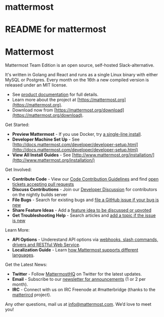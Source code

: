 # mattermost  

# README for mattermost  

# Mattermost

Mattermost Team Edition is an open source, self-hosted Slack-alternative. 

It's written in Golang and React and runs as a single Linux binary with either MySQL or Postgres. Every month on the 16th a new compiled version is released under an MIT license. 

- See [product documentation](http://docs.mattermost.com/) for full details. 
- Learn more about the project at [https://mattermost.org](https://mattermost.org). 
- Download now from [https://mattermost.org/download](https://mattermost.org/download).

Get Started: 

- **Preview Mattermost** - If you use Docker, try [a single-line install](http://docs.mattermost.com/install/docker-local-machine.html#one-line-docker-install).
- **Developer Machine Set Up** - See [http://docs.mattermost.com/developer/developer-setup.html](http://docs.mattermost.com/developer/developer-setup.html)
- **View All Install Guides** - See [http://www.mattermost.org/installation/](http://www.mattermost.org/installation/)
 
Get Involved:

- **Contribute Code** - View our [Code Contribution Guidelines](http://docs.mattermost.com/developer/contribution-guide.html) and find [open tickets accepting pull requests](https://mattermost.atlassian.net/issues/?filter=10101)
- **Discuss Contributions** - Join our [Developer Discussion](https://pre-release.mattermost.com) for contributors on the nightly builds server
- **File Bugs** - Search for existing bugs and [file a GitHub issue if your bug is new](http://www.mattermost.org/filing-issues/) 
- **Share Feature Ideas** - Add a [feature idea to be discussed or upvoted](http://www.mattermost.org/feature-requests/)
- **Get Troubleshooting Help** - Search articles and [add a topic if the issue is new](https://forum.mattermost.org/t/how-to-use-the-troubleshooting-forum/150)  

Learn More: 

- **API Options** - Underestand API options via [webhooks, slash commands, drivers and RESTful Web Service](http://docs.mattermost.com/developer/api.html).
- **Localization Guide** - Learn [how Mattermost supports different languages](http://docs.mattermost.com/developer/localization.html#translation-process). 

Get the Latest News: 

- **Twitter** - Follow [MattermostHQ](https://twitter.com/mattermosthq) on Twitter for the latest updates.   
- **Email** - Subscribe to our [newsletter for announcements](http://mattermost.us11.list-manage.com/subscribe?u=6cdba22349ae374e188e7ab8e&id=2add1c8034) (1 or 2 per month).  
- **IRC** - Connect with us on IRC Freenode at #matterbridge (thanks to the [matterircd](https://github.com/42wim/matterircd) project).

Any other questions, mail us at info@mattermost.com. We’d love to meet you!  

